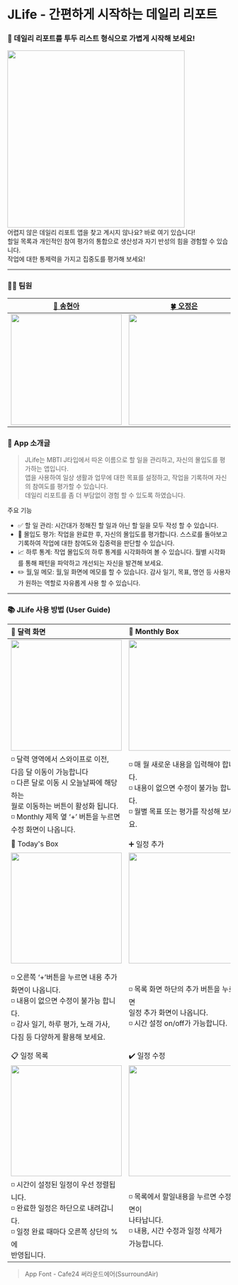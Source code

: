 # JLife - 간편하게 시작하는 데일리 리포트

### 📢 데일리 리포트를 투두 리스트 형식으로 가볍게 시작해 보세요!
<img src="https://github.com/user-attachments/assets/4e53d20c-b22a-4937-b860-f53f21eec4b4" width="400px"/> <br>
어렵지 않은 데일리 리포트 앱을 찾고 계시지 않나요? 바로 여기 있습니다! <br>
할일 목록과 개인적인 참여 평가의 통합으로 생산성과 자기 반성의 힘을 경험할 수 있습니다. <br>
작업에 대한 통제력을 가지고 집중도를 평가해 보세요!

</aside>

---

### 🙋‍♀️ 팀원
|[🌱 송현아](https://github.com/serena0720)|[🍀 오정은](https://github.com/monargent0)|
|:---:|:---:|
|<img src="https://github.com/user-attachments/assets/13284ef9-29d2-46a1-ab4c-e15dd232cb3e" width="250px" />|<img src="https://github.com/user-attachments/assets/38f06cef-b2df-464e-b376-cd1a973c92c0" width="250px"/>|

### 🌼 App 소개글

> JLife는 MBTI J타입에서 따온 이름으로 할 일을 관리하고, 자신의 몰입도를 평가하는 앱입니다. <br>
> 앱을 사용하여 일상 생활과 업무에 대한 목표를 설정하고, 작업을 기록하며 자신의 참여도를 평가할 수 있습니다. <br>
> 데일리 리포트를 좀 더 부담없이 경험 할 수 있도록 하였습니다.

주요 기능
- ✅ 할 일 관리: 시간대가 정해진 할 일과 아닌 할 일을 모두 작성 할 수 있습니다.
- 💪 몰입도 평가: 작업을 완료한 후, 자신의 몰입도를 평가합니다. 스스로를 돌아보고 기록하여 작업에 대한 참여도와 집중력을 판단할 수 있습니다.
- 📈 하루 통계: 작업 몰입도의 하루 통계를 시각화하여 볼 수 있습니다. 월별 시각화를 통해 패턴을 파악하고 개선되는 자신을 발견해 보세요.
- ✏️ 월,일 메모: 월,일 화면에 메모를 할 수 있습니다. 감사 일기, 목표, 명언 등 사용자가 원하는 역할로 자유롭게 사용 할 수 있습니다.
---

### 📚 JLife 사용 방법 (User Guide)

|📅 달력 화면|📢 Monthly Box|✅ 월별 성취도|
|:---|:---|:---|
|<img src="https://github.com/user-attachments/assets/774a6fe0-3a7d-44ce-9391-37b25f53d415" width="250px" />|<img src="https://github.com/user-attachments/assets/8d9c0870-60d3-4dae-8bd5-d3b6af821095" width="250px" />|<img src="https://github.com/user-attachments/assets/78ba06cc-ed96-442d-b6d0-8323d61151fd" width="250px" />|
|◽️ 달력 영역에서 스와이프로 이전,<br> 다음 달 이동이 가능합니다<br>◽️ 다른 달로 이동 시 오늘날짜에 해당하는<br> 월로 이동하는 버튼이 활성화 됩니다.<br>◽️ Monthly 제목 옆 ‘+’ 버튼을 누르면<br> 수정 화면이 나옵니다.<br>|◽️ 매 월 새로운 내용을 입력해야 합니다.<br>◽️ 내용이 없으면 수정이 불가능 합니다.<br>◽️ 월별 목표 또는 평가를 작성해 보세요.<br>|◽️ 해당 날짜의 성취도에 따라<br> 배경 색상의 투명도가 조절됩니다.<br>◽️ 100% 달성시 테두리가 표시됩니다.<br>|
|🧾 Today's Box|➕ 일정 추가|📊 성취도/몰입도 평가|
|<img src="https://github.com/user-attachments/assets/c0a42f9c-14f7-46b9-a296-c66cd0549c04" width="250px" />|<img src="https://github.com/user-attachments/assets/2b6a51b6-206b-4d58-a0ad-78a8d5d549dd" width="250px" />|<img src="https://github.com/user-attachments/assets/919b17bc-52fe-49fa-b82f-bf9ebb4d1121" width="250px" />|
|◽️ 오른쪽 ‘+’버튼을 누르면 내용 추가<br> 화면이 나옵니다.<br>◽️ 내용이 없으면 수정이 불가능 합니다.<br>◽️ 감사 일기, 하루 평가, 노래 가사,<br> 다짐 등 다양하게 활용해 보세요.<br>|◽️ 목록 화면 하단의 추가 버튼을 누르면<br> 일정 추가 화면이 나옵니다.<br>◽️ 시간 설정 on/off가 가능합니다.<br>|◽️ 일정의 네모 박스를 누르면 평가창이 <br>나옵니다.<br>◽️ 왼쪽 끝부터 터치한 후 끌면 <br>별이 채워집니다.<br>◽️ 별을 하나도 안 채울 시<br> 일정이 완료되지 않습니다.<br>|
|📋 일정 목록|✔️ 일정 수정|✔️ 성취도/몰입도 수정|
|<img src="https://github.com/user-attachments/assets/8214b5a7-dd75-448e-8652-7adc07ab5d9d" width="250px" />|<img src="https://github.com/user-attachments/assets/41b119b9-bb69-4a12-9051-289a0f08cdf5" width="250px" />|<img src="https://github.com/user-attachments/assets/026313e0-2b57-4348-92b7-270d225f4079" width="250px" />|
|◽️ 시간이 설정된 일정이 우선 정렬됩니다.<br>◽️ 완료한 일정은 하단으로 내려갑니다.<br>◽️ 일정 완료 때마다 오른쪽 상단의 %에 <br>반영됩니다.<br>|◽️ 목록에서 할일내용을 누르면 수정화면이 <br>나타납니다.<br>◽️ 내용, 시간 수정과 일정 삭제가 <br>가능합니다.<br>|◽️ 기존에 부여한 평점이 표시됩니다.<br>◽️ 별을 하나도 안 채울 시 완료가 <br>취소됩니다.<br>|


> App Font - Cafe24 써라운드에어(SsurroundAir)
